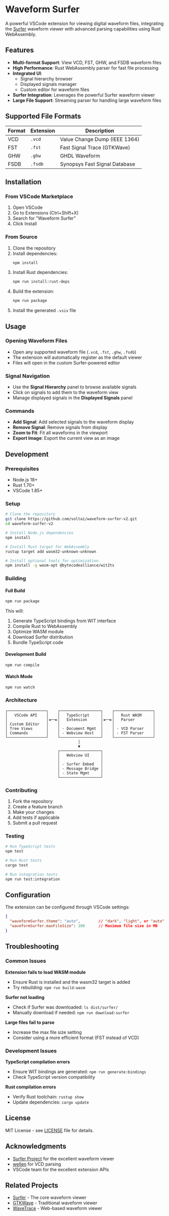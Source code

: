 # Waveform Surfer

A powerful VSCode extension for viewing digital waveform files, integrating the [Surfer](https://surfer-project.org/) waveform viewer with advanced parsing capabilities using Rust WebAssembly.

## Features

- **Multi-format Support**: View VCD, FST, GHW, and FSDB waveform files
- **High Performance**: Rust WebAssembly parser for fast file processing
- **Integrated UI**:
  - Signal hierarchy browser
  - Displayed signals manager
  - Custom editor for waveform files
- **Surfer Integration**: Leverages the powerful Surfer waveform viewer
- **Large File Support**: Streaming parser for handling large waveform files

## Supported File Formats

| Format | Extension | Description |
|--------|-----------|-------------|
| VCD    | `.vcd`    | Value Change Dump (IEEE 1364) |
| FST    | `.fst`    | Fast Signal Trace (GTKWave) |
| GHW    | `.ghw`    | GHDL Waveform |
| FSDB   | `.fsdb`   | Synopsys Fast Signal Database |

## Installation

### From VSCode Marketplace
1. Open VSCode
2. Go to Extensions (Ctrl+Shift+X)
3. Search for "Waveform Surfer"
4. Click Install

### From Source
1. Clone the repository
2. Install dependencies:
   ```bash
   npm install
   ```
3. Install Rust dependencies:
   ```bash
   npm run install:rust-deps
   ```
4. Build the extension:
   ```bash
   npm run package
   ```
5. Install the generated `.vsix` file

## Usage

### Opening Waveform Files
- Open any supported waveform file (`.vcd`, `.fst`, `.ghw`, `.fsdb`)
- The extension will automatically register as the default viewer
- Files will open in the custom Surfer-powered editor

### Signal Navigation
- Use the **Signal Hierarchy** panel to browse available signals
- Click on signals to add them to the waveform view
- Manage displayed signals in the **Displayed Signals** panel

### Commands
- **Add Signal**: Add selected signals to the waveform display
- **Remove Signal**: Remove signals from display
- **Zoom to Fit**: Fit all waveforms in the viewport
- **Export Image**: Export the current view as an image

## Development

### Prerequisites
- Node.js 18+
- Rust 1.70+
- VSCode 1.85+

### Setup
```bash
# Clone the repository
git clone https://github.com/voltai/waveform-surfer-v2.git
cd waveform-surfer-v2

# Install Node.js dependencies
npm install

# Install Rust target for WebAssembly
rustup target add wasm32-unknown-unknown

# Install optional tools for optimization
npm install -g wasm-opt @bytecodealliance/wit2ts
```

### Building

#### Full Build
```bash
npm run package
```

This will:
1. Generate TypeScript bindings from WIT interface
2. Compile Rust to WebAssembly
3. Optimize WASM module
4. Download Surfer distribution
5. Bundle TypeScript code

#### Development Build
```bash
npm run compile
```

#### Watch Mode
```bash
npm run watch
```

### Architecture

```
┌─────────────────┐    ┌──────────────────┐    ┌─────────────────┐
│   VSCode API    │    │   TypeScript     │    │   Rust WASM     │
│                 │◄──►│   Extension      │◄──►│   Parser        │
│ Custom Editor   │    │                  │    │                 │
│ Tree Views      │    │ - Document Mgmt  │    │ - VCD Parser    │
│ Commands        │    │ - Webview Host   │    │ - FST Parser    │
└─────────────────┘    └──────────────────┘    └─────────────────┘
                                │
                                ▼
                       ┌──────────────────┐
                       │   Webview UI     │
                       │                  │
                       │ - Surfer Embed   │
                       │ - Message Bridge │
                       │ - State Mgmt     │
                       └──────────────────┘
```

### Contributing

1. Fork the repository
2. Create a feature branch
3. Make your changes
4. Add tests if applicable
5. Submit a pull request

### Testing

```bash
# Run TypeScript tests
npm test

# Run Rust tests
cargo test

# Run integration tests
npm run test:integration
```

## Configuration

The extension can be configured through VSCode settings:

```json
{
  "waveformSurfer.theme": "auto",        // "dark", "light", or "auto"
  "waveformSurfer.maxFileSize": 100      // Maximum file size in MB
}
```

## Troubleshooting

### Common Issues

**Extension fails to load WASM module**
- Ensure Rust is installed and the wasm32 target is added
- Try rebuilding: `npm run build:wasm`

**Surfer not loading**
- Check if Surfer was downloaded: `ls dist/surfer/`
- Manually download if needed: `npm run download:surfer`

**Large files fail to parse**
- Increase the max file size setting
- Consider using a more efficient format (FST instead of VCD)

### Development Issues

**TypeScript compilation errors**
- Ensure WIT bindings are generated: `npm run generate:bindings`
- Check TypeScript version compatibility

**Rust compilation errors**
- Verify Rust toolchain: `rustup show`
- Update dependencies: `cargo update`

## License

MIT License - see [LICENSE](LICENSE) file for details.

## Acknowledgments

- [Surfer Project](https://surfer-project.org/) for the excellent waveform viewer
- [wellen](https://github.com/ekiwi/wellen) for VCD parsing
- VSCode team for the excellent extension APIs

## Related Projects

- [Surfer](https://gitlab.com/surfer-project/surfer) - The core waveform viewer
- [GTKWave](http://gtkwave.sourceforge.net/) - Traditional waveform viewer
- [WaveTrace](https://github.com/wavetrace/wavetrace) - Web-based waveform viewer
